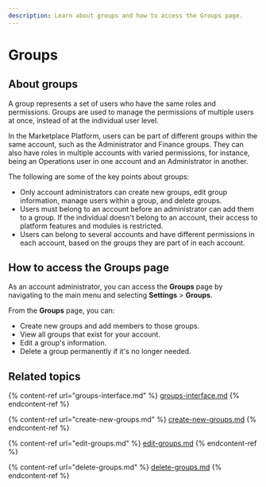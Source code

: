 ```yaml
---
description: Learn about groups and how to access the Groups page.
---
```


# Groups

## About groups

A group represents a set of users who have the same roles and permissions. Groups are used to manage the permissions of multiple users at once, instead of at the individual user level.&#x20;

In the Marketplace Platform, users can be part of different groups within the same account, such as the Administrator and Finance groups. They can also have roles in multiple accounts with varied permissions, for instance, being an Operations user in one account and an Administrator in another.

The following are some of the key points about groups:&#x20;

* Only account administrators can create new groups, edit group information, manage users within a group, and delete groups.
* Users must belong to an account before an administrator can add them to a group. If the individual doesn't belong to an account, their access to platform features and modules is restricted.
* Users can belong to several accounts and have different permissions in each account, based on the groups they are part of in each account.&#x20;

## How to access the Groups page

As an account administrator, you can access the **Groups** page by navigating to the main menu and selecting **Settings** > **Groups**.&#x20;

From the **Groups** page, you can:&#x20;

* Create new groups and add members to those groups.
* View all groups that exist for your account.
* Edit a group's information.&#x20;
* Delete a group permanently if it's no longer needed.&#x20;

## Related topics

{% content-ref url="groups-interface.md" %}
[groups-interface.md](groups-interface.md)
{% endcontent-ref %}

{% content-ref url="create-new-groups.md" %}
[create-new-groups.md](create-new-groups.md)
{% endcontent-ref %}

{% content-ref url="edit-groups.md" %}
[edit-groups.md](edit-groups.md)
{% endcontent-ref %}

{% content-ref url="delete-groups.md" %}
[delete-groups.md](delete-groups.md)
{% endcontent-ref %}

